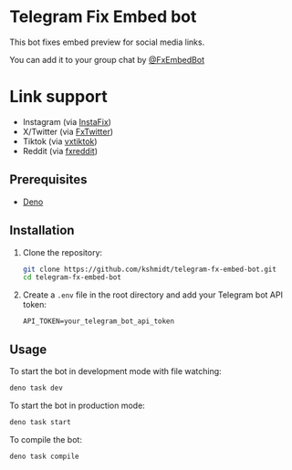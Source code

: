 # Telegram Fix Embed bot
This bot fixes embed preview for social media links.

You can add it to your group chat by [@FxEmbedBot](https://t.me/FxEmbedBot)

# Link support
- Instagram (via [InstaFix](https://ddinstagram.com/))
- X/Twitter (via [FxTwitter](https://github.com/FixTweet/FxTwitter))
- Tiktok (via [vxtiktok](https://github.com/dylanpdx/vxtiktok))
- Reddit (via [fxreddit](https://github.com/MinnDevelopment/fxreddit))

## Prerequisites
- [Deno](https://deno.land/)

## Installation
1. Clone the repository:
   ```sh
   git clone https://github.com/kshmidt/telegram-fx-embed-bot.git
   cd telegram-fx-embed-bot
   ```

2. Create a `.env` file in the root directory and add your Telegram bot API
   token:

   ```properties
   API_TOKEN=your_telegram_bot_api_token
   ```

## Usage

To start the bot in development mode with file watching:

```sh
deno task dev
```

To start the bot in production mode:

```sh
deno task start
```

To compile the bot:

```sh
deno task compile
```